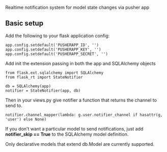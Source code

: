 Realtime notification system for model state changes via pusher app

## Basic setup

Add the following to your flask application config:

    app.config.setdefault('PUSHERAPP_ID', '')
    app.config.setdefault('PUSHERAPP_KEY', '')
    app.config.setdefault('PUSHERAPP_SECRET', '')

Add init the extension passing in both the app and SQLAlchemy objects

    from flask.ext.sqlalchemy import SQLAlchemy
    from flask_rt import StateNotifier

    db = SQLAlchemy(app)
    notifier = StateNotifier(app, db)

Then in your views.py give notifier a function that returns the channel
to send to.

    notifier.channel_mapper(lambda: g.user.notifier_channel if hasattr(g, 'user') else None)

If you don't want a particular model to send notifications, just add
**__notifier_skip__ == True** to the SQLAlchemy model definition.

Only declarative models that extend db.Model are currently supported.
